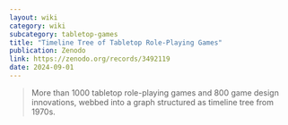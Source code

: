 ```yaml
---
layout: wiki
category: wiki
subcategory: tabletop-games
title: "Timeline Tree of Tabletop Role-Playing Games"
publication: Zenodo
link: https://zenodo.org/records/3492119
date: 2024-09-01
---
```


> More than 1000 tabletop role-playing games and 800 game design innovations, webbed into a graph structured as timeline tree from 1970s.
